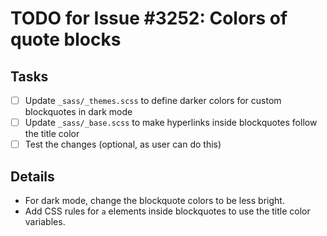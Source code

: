 # TODO for Issue #3252: Colors of quote blocks

## Tasks
- [ ] Update `_sass/_themes.scss` to define darker colors for custom blockquotes in dark mode
- [ ] Update `_sass/_base.scss` to make hyperlinks inside blockquotes follow the title color
- [ ] Test the changes (optional, as user can do this)

## Details
- For dark mode, change the blockquote colors to be less bright.
- Add CSS rules for `a` elements inside blockquotes to use the title color variables.
